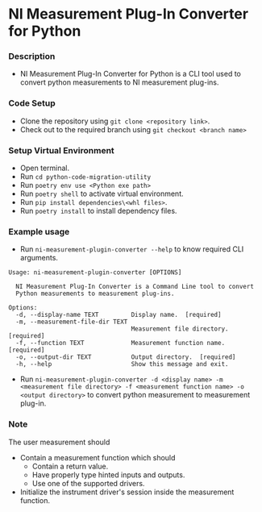 # NI Measurement Plug-In Converter for Python

### Description

- NI Measurement Plug-In Converter for Python is a CLI tool used to convert python measurements to NI measurement plug-ins.

### Code Setup

- Clone the repository using `git clone <repository link>`.
- Check out to the required branch using `git checkout <branch name>`

### Setup Virtual Environment

- Open terminal.
- Run `cd python-code-migration-utility`
- Run `poetry env use <Python exe path>`
- Run `poetry shell` to activate virtual environment.
- Run `pip install dependencies\<whl files>`.
- Run `poetry install` to install dependency files.

### Example usage

- Run `ni-measurement-plugin-converter --help` to know required CLI arguments.
```
Usage: ni-measurement-plugin-converter [OPTIONS]

  NI Measurement Plug-In Converter is a Command Line tool to convert     
  Python measurements to measurement plug-ins.

Options:
  -d, --display-name TEXT         Display name.  [required]
  -m, --measurement-file-dir TEXT
                                  Measurement file directory.  [required]
  -f, --function TEXT             Measurement function name.  [required]
  -o, --output-dir TEXT           Output directory.  [required]
  -h, --help                      Show this message and exit.
```
- Run `ni-measurement-plugin-converter -d <display name> -m <measurement file directory> -f <measurement function name> -o <output directory>` to convert python measurement to measurement plug-in.


### Note

The user measurement should
- Contain a measurement function which should
  - Contain a return value.
  - Have properly type hinted inputs and outputs.
  - Use one of the supported drivers.
- Initialize the instrument driver's session inside the measurement function.